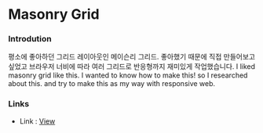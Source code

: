 # Masonry Grid

### Introdution
평소에 좋아하던 그리드 레이아웃인 메이슨리 그리드. 좋아했기 때문에 직접 만들어보고 싶었고 브라우저 너비에 따라 여러 그리드로 반응형까지 재미있게 작업했습니다.
I liked masonry grid like this. I wanted to know how to make this! so I researched about this. and try to make this as my way with responsive web.

### Links
+ Link : [View](http://jw-masonry-grid.s3-website.ap-northeast-2.amazonaws.com/)
